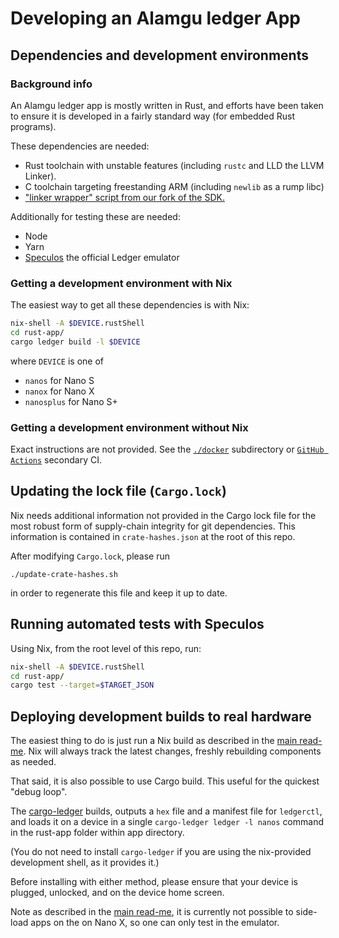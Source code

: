 # Developing an Alamgu ledger App

## Dependencies and development environments

### Background info

An Alamgu ledger app is mostly written in Rust, and efforts have been taken to ensure it is developed in a fairly standard way (for embedded Rust programs).

These dependencies are needed:

 - Rust toolchain with unstable features (including `rustc` and LLD the LLVM Linker).
 - C toolchain targeting freestanding ARM (including `newlib` as a rump libc)
 - ["linker wrapper" script from our fork of the SDK.](https://github.com/alamgu/ledger-nanos-sdk/blob/memory-fixes/scripts/link_wrap.sh)

Additionally for testing these are needed:

 - Node
 - Yarn
 - [Speculos] the official Ledger emulator

[Speculos]: https://github.com/ledgerHQ/speculos

### Getting a development environment with Nix

The easiest way to get all these dependencies is with Nix:

```bash
nix-shell -A $DEVICE.rustShell
cd rust-app/
cargo ledger build -l $DEVICE
````
where `DEVICE` is one of
 - `nanos` for Nano S
 - `nanox` for Nano X
 - `nanosplus` for Nano S+

### Getting a development environment without Nix

Exact instructions are not provided.
See the [`./docker`](./docker) subdirectory or [`GitHub Actions`](.github/workflows/rust.yml) secondary CI.

[main read-me]: ./README.md

## Updating the lock file (`Cargo.lock`)

Nix needs additional information not provided in the Cargo lock file for the most robust form of supply-chain integrity for git dependencies.
This information is contained in `crate-hashes.json` at the root of this repo.

After modifying `Cargo.lock`, please run
```
./update-crate-hashes.sh
```
in order to regenerate this file and keep it up to date.

## Running automated tests with Speculos

Using Nix, from the root level of this repo, run:

```bash
nix-shell -A $DEVICE.rustShell
cd rust-app/
cargo test --target=$TARGET_JSON
```

## Deploying development builds to real hardware

The easiest thing to do is just run a Nix build as described in the [main read-me].
Nix will always track the latest changes, freshly rebuilding components as needed.

That said, it is also possible to use Cargo build.
This useful for the quickest "debug loop".

The [cargo-ledger](https://github.com/LedgerHQ/cargo-ledger.git) builds, outputs a `hex` file and a manifest file for `ledgerctl`, and loads it on a device in a single `cargo-ledger ledger -l nanos` command in the rust-app folder within app directory.

(You do not need to install `cargo-ledger` if you are using the nix-provided development shell, as it provides it.)

Before installing with either method, please ensure that your device is plugged, unlocked, and on the device home screen.

Note as described in the [main read-me](./README.md),
it is currently not possible to side-load apps on the on Nano X, so one can only test in the emulator.
